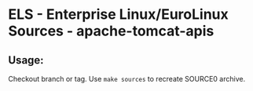 # ELS - Enterprise Linux/EuroLinux Sources - apache-tomcat-apis
 
## Usage:
  Checkout branch or tag. Use `make sources` to recreate  SOURCE0 archive.
